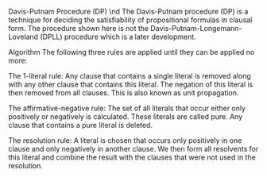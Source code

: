 Davis-Putnam Procedure (DP) \nd
The Davis-Putnam procedure (DP) is a technique for deciding the satisfiability of propositional formulas in clausal form. The procedure shown here is not the Davis-Putnam-Longemann-Loveland (DPLL) procedure which is a later development.

Algorithm
The following three rules are applied until they can be applied no more:

The 1-literal rule: Any clause that contains a single literal is removed along with any other clause that contains this literal. The negation of this literal is then removed from all clauses. This is also known as unit propagation.

The affirmative-negative rule: The set of all literals that occur either only positively or negatively is calculated. These literals are called pure. Any clause that contains a pure literal is deleted.

The resolution rule: A literal is chosen that occurs only positively in one clause and only negatively in another clause. We then form all resolvents for this literal and combine the result with the clauses that were not used in the resolution.
